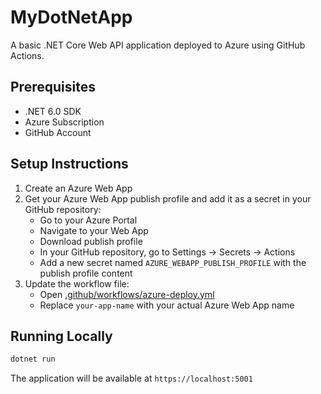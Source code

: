 # MyDotNetApp

A basic .NET Core Web API application deployed to Azure using GitHub Actions.

## Prerequisites

- .NET 6.0 SDK
- Azure Subscription
- GitHub Account

## Setup Instructions

1. Create an Azure Web App
2. Get your Azure Web App publish profile and add it as a secret in your GitHub repository:
   - Go to your Azure Portal
   - Navigate to your Web App
   - Download publish profile
   - In your GitHub repository, go to Settings -> Secrets -> Actions
   - Add a new secret named `AZURE_WEBAPP_PUBLISH_PROFILE` with the publish profile content
3. Update the workflow file:
   - Open [.github/workflows/azure-deploy.yml](cci:7://file:///c:/Users/HAroon%20trader/Desktop/exam%20prep/MyDotNetApp/.github/workflows/azure-deploy.yml:0:0-0:0)
   - Replace `your-app-name` with your actual Azure Web App name

## Running Locally

```bash
dotnet run
```

The application will be available at `https://localhost:5001`
